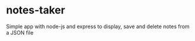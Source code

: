 # notes-taker
Simple app with node-js and express to display, save and delete notes from a JSON file

